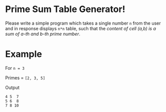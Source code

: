 # Prime Sum Table Generator!

Please write a simple program which takes a single number `n` from the user and in response displays `n*n` table, such that the _content of cell (a,b) is a sum of a-th and b-th prime number_.

# Example

For `n = 3`

Primes = `[2, 3, 5]`

Output

```
4 5  7
5 6  8
7 8 10
```
